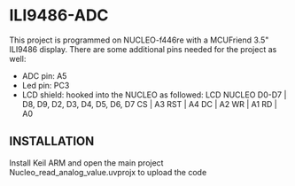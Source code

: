 # ILI9486-ADC

This project is programmed on NUCLEO-f446re with a MCUFriend 3.5" ILI9486 display. There are some additional pins needed for the project as well:

- ADC pin: A5
- Led pin: PC3
- LCD shield: hooked into the NUCLEO as followed:
    LCD             NUCLEO
    D0-D7     |     D8, D9, D2, D3, D4, D5, D6, D7 
    CS        |     A3
    RST       |     A4 
    DC        |     A2
    WR        |     A1 
    RD        |     A0
    
## INSTALLATION    
Install Keil ARM and open the main project Nucleo_read_analog_value.uvprojx to upload the code
